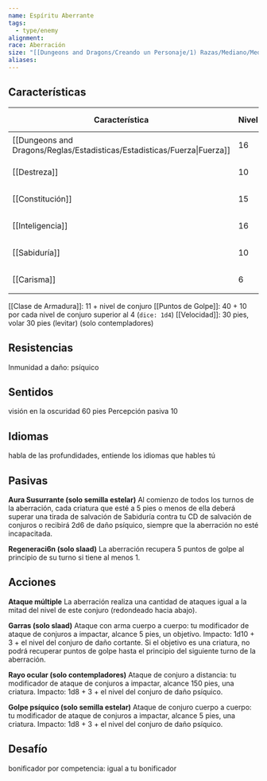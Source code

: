 ```yaml
---
name: Espíritu Aberrante
tags:
  - type/enemy
alignment: 
race: Aberración
size: "[[Dungeons and Dragons/Creando un Personaje/1) Razas/Mediano/Mediano]]"
aliases: 
---
```


## Características

| Característica                                                           | Nivel | Bonificador | Lanzar dado      |
| ------------------------------------------------------------------------ | ----- | ----------- | ---------------- |
| [[Dungeons and Dragons/Reglas/Estadisticas/Estadisticas/Fuerza\|Fuerza]] | 16    | +3          | `dice: 1d20 + 0` |
| [[Destreza]]                                                             | 10    | 0           | `dice: 1d20 + 0` |
| [[Constitución]]                                                         | 15    | +2          | `dice: 1d20 + 0` |
| [[Inteligencia]]                                                         | 16    | +3          | `dice: 1d20 + 0` |
| [[Sabiduría]]                                                            | 10    | 0           | `dice: 1d20 + 0` |
| [[Carisma]]                                                              | 6     | -2          | `dice: 1d20 + 0` |

[[Clase de Armadura]]: 11 + nivel de conjuro
[[Puntos de Golpe]]: 40 + 10 por cada nivel de conjuro superior al 4 (`dice: 1d4`)
[[Velocidad]]: 30 pies, volar 30 pies (levitar) (solo contempladores)

## Resistencias

Inmunidad a daño: psíquico

## Sentidos

visión en la oscuridad 60 pies
Percepción pasiva 10

## Idiomas

habla de las profundidades, entiende los idiomas que hables tú

## Pasivas

**Aura Susurrante (solo semilla estelar)**
Al comienzo de todos los turnos de la aberración, cada criatura que esté a 5 pies o menos de ella deberá superar una tirada de salvación de Sabiduría contra tu CD de salvación de conjuros o recibirá 2d6 de daño psíquico, siempre que la aberración no esté incapacitada.

**Regeneraci6n (solo slaad)** 
La aberración recupera 5 puntos de golpe al principio de su turno si tiene al menos 1.

## Acciones

**Ataque múltiple**
La aberración realiza una cantidad de ataques igual a la mitad del nivel de este
conjuro (redondeado hacia abajo).

**Garras (solo slaad)**
Ataque con arma cuerpo a cuerpo: tu modificador de ataque de conjuros a
impactar, alcance 5 pies, un objetivo. 
Impacto: 1d10 + 3 + el nivel del conjuro de daño cortante. Si el objetivo es una criatura, no podrá recuperar puntos de golpe hasta el principio del siguiente turno de la aberración.

**Rayo ocular (solo contempladores)**
Ataque de conjuro a distancia: tu modificador de ataque de conjuros a impactar, alcance 150 pies, una criatura. 
Impacto: 1d8 + 3 + el nivel del conjuro de daño psíquico.

**Golpe psíquico (solo semilla estelar)**
Ataque de conjuro cuerpo a cuerpo: tu modificador de ataque de conjuros a impactar, alcance 5 pies, una criatura. 
Impacto: 1d8 + 3 + el nivel del conjuro de daño psíquico.

## Desafío

bonificador por competencia: igual a tu bonificador